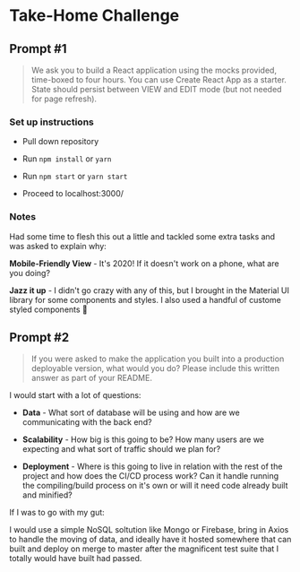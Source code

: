 # Take-Home Challenge

## Prompt #1

> We ask you to build a React application using the mocks provided, time-boxed to four hours. You can use Create React App as a starter. State should persist between VIEW and EDIT mode (but not needed for page refresh).

### Set up instructions

- Pull down repository

- Run `npm install` or `yarn`

- Run `npm start` or `yarn start`

- Proceed to localhost:3000/

### Notes

Had some time to flesh this out a little and tackled some extra tasks and was asked to explain why:

**Mobile-Friendly View** - It's 2020! If it doesn't work on a phone, what are you doing?

**Jazz it up** - I didn't go crazy with any of this, but I brought in the Material UI library for some components and styles. I also used a handful of custome styled components 💅

## Prompt #2

> If you were asked to make the application you built into a production deployable version, what would you do? Please include this written answer as part of your README.

I would start with a lot of questions:

- **Data** - What sort of database will be using and how are we communicating with the back end?

- **Scalability** - How big is this going to be? How many users are we expecting and what sort of traffic should we plan for?

- **Deployment** - Where is this going to live in relation with the rest of the project and how does the CI/CD process work? Can it handle running the compiling/build process on it's own or will it need code already built and minified?

If I was to go with my gut:

I would use a simple NoSQL soltution like Mongo or Firebase, bring in Axios to handle the moving of data, and ideally have it hosted somewhere that can built and deploy on merge to master after the magnificent test suite that I totally would have built had passed.
